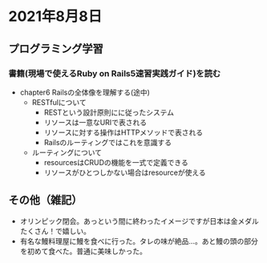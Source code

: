 # 2021年8月8日
## プログラミング学習
### 書籍(現場で使えるRuby on Rails5速習実践ガイド)を読む
- chapter6 Railsの全体像を理解する(途中)
  - RESTfulについて
    - RESTという設計原則にに従ったシステム
    - リソースは一意なURIで表される
    - リソースに対する操作はHTTPメソッドで表される
    - Railsのルーティングではこれを意識する
  - ルーティングについて
    - resourcesはCRUDの機能を一式で定義できる
    - リソースがひとつしかない場合はresourceが使える

## その他（雑記）
- オリンピック閉会。あっという間に終わったイメージですが日本は金メダルたくさん！で嬉しい。  
- 有名な鰻料理屋に鰻を食べに行った。タレの味が絶品…。あと鰻の頭の部分を初めて食べた。普通に美味しかった。